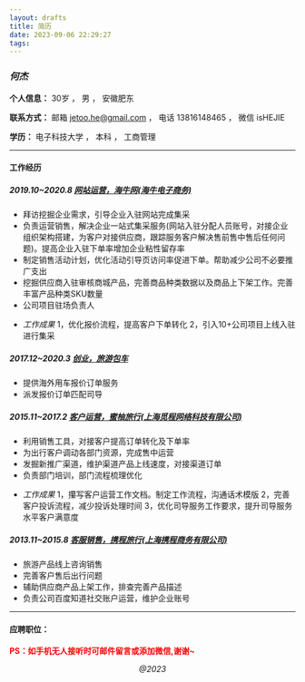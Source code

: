 ```yaml
---
layout: drafts
title: 简历
date: 2023-09-06 22:29:27
tags:
---
```


### *何杰*

**个人信息：** 30岁 ， 男 ， 安徽肥东
 
**联系方式：** 邮箱 <jetoo.he@gmail.com> ， 电话 13816148465 ， 微信 isHEJIE

**学历：** 电子科技大学 ， 本科 ， 工商管理

---

#### 工作经历

##### 2019.10~2020.8 [网站运营，海牛网(海牛电子商务)](https://hinew.com.cn)

- 拜访挖掘企业需求，引导企业入驻网站完成集采
- 负责运营销售，解决企业一站式集采服务(网站入驻分配人员账号，对接企业组织架构搭建，为客户对接供应商，跟踪服务客户解决售前售中售后任何问题)。提高企业入驻下单率增加企业粘性留存率
- 制定销售活动计划，优化活动引导页访问率促进下单。帮助减少公司不必要推广支出
- 挖掘供应商入驻审核商城产品，完善商品种类数据以及商品上下架工作。完善丰富产品种类SKU数量
- 公司项目驻场负责人

+ *工作成果*
1，优化报价流程，提高客户下单转化
2，引入10+公司项目上线入驻进行集采


##### 2017.12~2020.3 [创业，旅游包车]()

- 提供海外用车报价订单服务
- 派发报价订单匹配司导


##### 2015.11~2017.2 [客户运营，蜜柚旅行(上海觅程网络科技有限公司)](https://www.miutour.com/cat)

- 利用销售工具，对接客户提高订单转化及下单率
- 为出行客户调动各部门资源，完成售中运营
- 发掘新推广渠道，维护渠道产品上线速度，对接渠道订单
- 负责部门培训，部门流程梳理优化

+ *工作成果*
1，攥写客户运营工作文档。制定工作流程，沟通话术模版
2，完善客户投诉流程，减少投诉处理时间
3，优化司导服务工作要求，提升司导服务水平客户满意度


##### 2013.11~2015.8 [客服销售，携程旅行(上海携程商务有限公司)](https://www.ctrip.com)

- 旅游产品线上咨询销售
- 完善客户售后出行问题
- 辅助供应商产品上架工作，排查完善产品描述
- 负责公司百度知道社交账户运营，维护企业账号

---

#### 应聘职位：

**<font color=red>PS：如手机无人接听时可邮件留言或添加微信,谢谢~</font>**

*<center>@2023</center>*